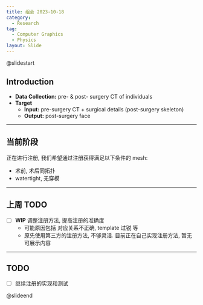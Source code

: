 ```yaml
---
title: 组会 2023-10-18
category:
  - Research
tag:
  - Computer Graphics
  - Physics
layout: Slide
---
```


@slidestart

## Introduction

- **Data Collection:** pre- & post- surgery CT of individuals
- **Target**
  - **Input:** pre-surgery CT + surgical details (post-surgery skeleton)
  - **Output:** post-surgery face

---

## 当前阶段

正在进行注册, 我们希望通过注册获得满足以下条件的 mesh:

- 术前, 术后同拓扑
- watertight, 无穿模

---

## 上周 TODO

- [ ] **WIP** 调整注册方法, 提高注册的准确度
  - 可能原因包括 对应关系不正确, template 过锐 等
  - 原先使用第三方的注册方法, 不够灵活. 目前正在自己实现注册方法, 暂无可展示内容

---

## TODO

- [ ] 继续注册的实现和测试

@slideend
